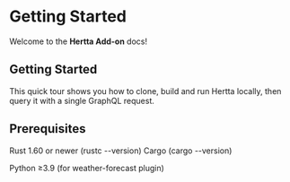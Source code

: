 # Getting Started

Welcome to the **Hertta Add-on** docs!

## Getting Started
This quick tour shows you how to clone, build and run Hertta locally,
then query it with a single GraphQL request.

## Prerequisites
Rust 1.60 or newer (rustc --version)
Cargo (cargo --version)

Python ≥3.9 (for weather-forecast plugin)